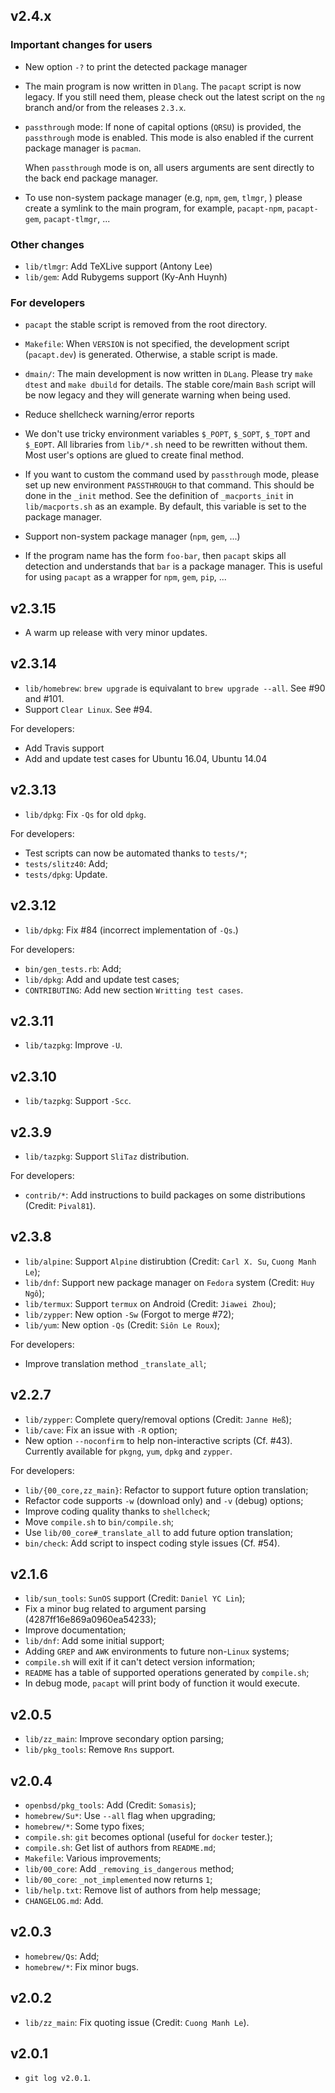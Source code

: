 ## v2.4.x

### Important changes for users

* New option `-?` to print the detected package manager

* The main program is now written in `Dlang`. The `pacapt` script
  is now legacy. If you still need them, please check out the
  latest script on the `ng` branch and/or from the releases `2.3.x`.

* `passthrough` mode: If none of capital options (`QRSU`) is provided,
  the `passthrough` mode is enabled. This mode is also enabled if
  the current package manager is `pacman`.

  When `passthrough` mode is on, all users arguments are sent directly
  to the back end package manager.

* To use non-system package manager (e.g, `npm`, `gem`, `tlmgr`, )
  please create a symlink to the main program, for example,
  `pacapt-npm`, `pacapt-gem`, `pacapt-tlmgr`, ...

### Other changes

* `lib/tlmgr`: Add TeXLive support (Antony Lee)
* `lib/gem`: Add Rubygems support (Ky-Anh Huynh)

### For developers

* `pacapt` the stable script is removed from the root directory.

* `Makefile`: When `VERSION` is not specified, the development script
  (`pacapt.dev`) is generated. Otherwise, a stable script is made.

* `dmain/`: The main development is now written in `DLang`.
  Please try `make dtest` and `make dbuild` for details. The stable
  core/main `Bash` script will be now legacy and they will generate warning
  when being used.

* Reduce shellcheck warning/error reports

* We don't use tricky environment variables `$_POPT`, `$_SOPT`,
  `$_TOPT` and `$_EOPT`. All libraries from `lib/*.sh` need to be rewritten
  without them. Most user's options are glued to create final method.

* If you want to custom the command used by `passthrough` mode, please
  set up new environment `PASSTHROUGH` to that command.
  This should be done in the `_init` method.
  See the definition of `_macports_init` in `lib/macports.sh` as an example.
  By default, this variable is set to the package manager.

* Support non-system package manager (`npm`, `gem`, ...)

* If the program name has the form `foo-bar`, then `pacapt` skips all
  detection and understands that `bar` is a package manager. This is
  useful for using `pacapt` as a wrapper for `npm`, `gem`, `pip`, ...

## v2.3.15

* A warm up release with very minor updates.

## v2.3.14

* `lib/homebrew`: `brew upgrade` is equivalant to `brew upgrade --all`.
  See #90 and #101.
* Support `Clear Linux`. See #94.

For developers:

* Add Travis support
* Add and update test cases for Ubuntu 16.04, Ubuntu 14.04

## v2.3.13

* `lib/dpkg`: Fix `-Qs` for old `dpkg`.

For developers:

* Test scripts can now be automated thanks to `tests/*`;
* `tests/slitz40`: Add;
* `tests/dpkg`: Update.

## v2.3.12

* `lib/dpkg`: Fix #84 (incorrect implementation of `-Qs`.)

For developers:

* `bin/gen_tests.rb`: Add;
* `lib/dpkg`: Add and update test cases;
* `CONTRIBUTING`: Add new section `Writting test cases`.

## v2.3.11

* `lib/tazpkg`: Improve `-U`.

## v2.3.10

* `lib/tazpkg`: Support `-Scc`.

## v2.3.9

* `lib/tazpkg`: Support `SliTaz` distribution.

For developers:

* `contrib/*`: Add instructions to build packages on some distributions (Credit: `Pival81`).

## v2.3.8

* `lib/alpine`: Support `Alpine` distirubtion (Credit: `Carl X. Su`, `Cuong Manh Le`);
* `lib/dnf`: Support new package manager on `Fedora` system (Credit: `Huy Ngô`);
* `lib/termux`: Support `termux` on Android (Credit: `Jiawei Zhou`);
* `lib/zypper`: New option `-Sw` (Forgot to merge #72);
* `lib/yum`: New option `-Qs` (Credit: `Siôn Le Roux`);

For developers:

* Improve translation method `_translate_all`;

## v2.2.7

* `lib/zypper`: Complete query/removal options (Credit: `Janne Heß`);
* `lib/cave`: Fix an issue with `-R` option;
* New option `--noconfirm` to help non-interactive scripts (Cf. #43).
  Currently available for `pkgng`, `yum`, `dpkg` and `zypper`.

For developers:

* `lib/{00_core,zz_main}`: Refactor to support future option translation;
* Refactor code supports `-w` (download only) and `-v` (debug) options;
* Improve coding quality thanks to `shellcheck`;
* Move `compile.sh` to `bin/compile.sh`;
* Use `lib/00_core#_translate_all` to add future option translation;
* `bin/check`: Add script to inspect coding style issues (Cf. #54).

## v2.1.6

* `lib/sun_tools`: `SunOS` support (Credit: `Daniel YC Lin`);
* Fix a minor bug related to argument parsing (4287ff16e869a0960ea54233);
* Improve documentation;
* `lib/dnf`: Add some initial support;
* Adding `GREP` and `AWK` environments to future non-`Linux` systems;
* `compile.sh` will exit if it can't detect version information;
* `README` has a table of supported operations generated by `compile.sh`;
* In debug mode, `pacapt` will print body of function it would execute.

## v2.0.5

* `lib/zz_main`: Improve secondary option parsing;
* `lib/pkg_tools`: Remove `Rns` support.

## v2.0.4

* `openbsd/pkg_tools`: Add (Credit: `Somasis`);
* `homebrew/Su*`: Use `--all` flag when upgrading;
* `homebrew/*`: Some typo fixes;
* `compile.sh`: `git` becomes optional (useful for `docker` tester.);
* `compile.sh`: Get list of authors from `README.md`;
* `Makefile`: Various improvements;
* `lib/00_core`: Add `_removing_is_dangerous` method;
* `lib/00_core`: `_not_implemented` now returns `1`;
* `lib/help.txt`: Remove list of authors from help message;
* `CHANGELOG.md`: Add.

## v2.0.3

* `homebrew/Qs`: Add;
* `homebrew/*`: Fix minor bugs.

## v2.0.2

* `lib/zz_main`: Fix quoting issue (Credit: `Cuong Manh Le`).

## v2.0.1

* `git log v2.0.1`.
